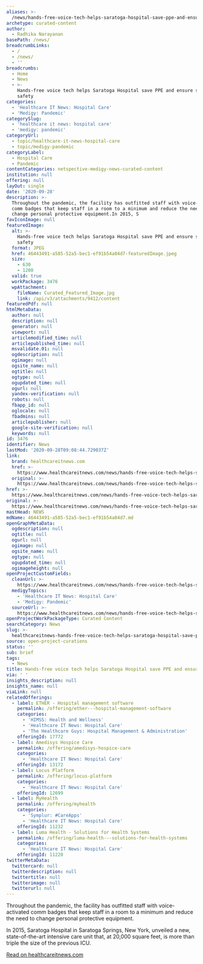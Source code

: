 ```yaml
---
aliases: >-
  /news/hands-free-voice-tech-helps-saratoga-hospital-save-ppe-and-ensure-staff-safety
archetype: curated-content
author:
  - Radhika Narayanan
basePath: /news/
breadcrumbLinks:
  - /
  - /news/
  - ''
breadcrumbs:
  - Home
  - News
  - >-
    Hands-free voice tech helps Saratoga Hospital save PPE and ensure staff
    safety
categories:
  - 'Healthcare IT News: Hospital Care'
  - 'Medigy: Pandemic'
categorySlug:
  - 'healthcare it news: hospital care'
  - 'medigy: pandemic'
categoryUrl:
  - topic/healthcare-it-news-hospital-care
  - topic/medigy-pandemic
categoryLabel:
  - Hospital Care
  - Pandemic
contentCategories: netspective-medigy-news-curated-content
institution: null
offering: null
layOut: single
date: '2020-09-28'
description: >-
  Throughout the pandemic, the facility has outfitted staff with voice-activated
  comm badges that keep staff in a room to a minimum and reduce the need to
  change personal protective equipment.In 2015, S
favIconImage: null
featuredImage:
  alt: >-
    Hands-free voice tech helps Saratoga Hospital save PPE and ensure staff
    safety
  format: JPEG
  href: 46443491-a585-52a5-bec1-ef91b54a04d7-featuredImage.jpeg
  size:
    - 630
    - 1200
  valid: true
  workPackage: 3476
  wpAttachment:
    fileName: Curated_Featured_Image.jpg
    link: /api/v3/attachments/9412/content
featuredPdf: null
htmlMetaData:
  author: null
  description: null
  generator: null
  viewport: null
  articlemodified_time: null
  articlepublished_time: null
  msvalidate.01: null
  ogdescription: null
  ogimage: null
  ogsite_name: null
  ogtitle: null
  ogtype: null
  ogupdated_time: null
  ogurl: null
  yandex-verification: null
  robots: null
  fbapp_id: null
  oglocale: null
  fbadmins: null
  articlepublisher: null
  google-site-verification: null
  keywords: null
id: 3476
identifier: News
lastMod: '2020-09-28T09:08:44.729037Z'
link:
  brand: healthcareitnews.com
  href: >-
    https://www.healthcareitnews.com/news/hands-free-voice-tech-helps-saratoga-hospital-save-ppe-and-ensure-staff-safety
  original: >-
    https://www.healthcareitnews.com/news/hands-free-voice-tech-helps-saratoga-hospital-save-ppe-and-ensure-staff-safety
href: >-
  https://www.healthcareitnews.com/news/hands-free-voice-tech-helps-saratoga-hospital-save-ppe-and-ensure-staff-safety
original: >-
  https://www.healthcareitnews.com/news/hands-free-voice-tech-helps-saratoga-hospital-save-ppe-and-ensure-staff-safety
mastHead: NEWS
mdName: 46443491-a585-52a5-bec1-ef91b54a04d7.md
openGraphMetaData:
  ogdescription: null
  ogtitle: null
  ogurl: null
  ogimage: null
  ogsite_name: null
  ogtype: null
  ogupdated_time: null
  ogimageheight: null
openProjectCustomFields:
  cleanUrl: >-
    https://www.healthcareitnews.com/news/hands-free-voice-tech-helps-saratoga-hospital-save-ppe-and-ensure-staff-safety
  medigyTopics:
    - 'Healthcare IT News: Hospital Care'
    - 'Medigy: Pandemic'
  sourceUrl: >-
    https://www.healthcareitnews.com/news/hands-free-voice-tech-helps-saratoga-hospital-save-ppe-and-ensure-staff-safety
openProjectWorkPackageType: Curated Content
searchCategory: News
slug: >-
  healthcareitnews-hands-free-voice-tech-helps-saratoga-hospital-save-ppe-and-ensure-staff-safety
source: open-project-curations
status: ''
sub: brief
tags:
  - News
title: Hands-free voice tech helps Saratoga Hospital save PPE and ensure staff safety
via: ' '
insights_description: null
insights_name: null
viaLink: null
relatedOfferings:
  - label: ETHER - Hospital management software
    permalink: /offering/ether---hospital-management-software
    categories:
      - 'HIMSS: Health and Wellness'
      - 'Healthcare IT News: Hospital Care'
      - 'The Healthcare Guys: Hospital Management & Administration'
    offeringId: 17772
  - label: Amedisys Hospice Care
    permalink: /offering/amedisys-hospice-care
    categories:
      - 'Healthcare IT News: Hospital Care'
    offeringId: 13172
  - label: Locus Platform
    permalink: /offering/locus-platform
    categories:
      - 'Healthcare IT News: Hospital Care'
    offeringId: 12699
  - label: MyHealth
    permalink: /offering/myhealth
    categories:
      - 'Symplur: #CareApps'
      - 'Healthcare IT News: Hospital Care'
    offeringId: 11232
  - label: Luma Health - Solutions for Health Systems
    permalink: /offering/luma-health---solutions-for-health-systems
    categories:
      - 'Healthcare IT News: Hospital Care'
    offeringId: 11220
twitterMetaData:
  twittercard: null
  twitterdescription: null
  twittertitle: null
  twitterimage: null
  twitterurl: null
---
```

<p>Throughout the pandemic, the facility has outfitted staff with voice-activated comm badges that keep staff in a room to a minimum and reduce the need to change personal protective equipment.</p><p>In 2015, Saratoga Hospital in Saratoga Springs, New York, unveiled a new, state-of-the-art intensive care unit that, at 20,000 square feet, is more than triple the size of the previous ICU.</p><p><a href="https://www.healthcareitnews.com/news/hands-free-voice-tech-helps-saratoga-hospital-save-ppe-and-ensure-staff-safety">Read on healthcareitnews.com</a></p>